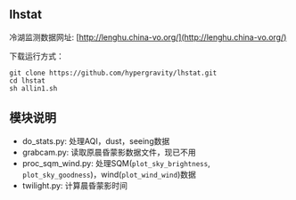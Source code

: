 ## lhstat

冷湖监测数据网址: [http://lenghu.china-vo.org/](http://lenghu.china-vo.org/)

下载运行方式：
```commandline
git clone https://github.com/hypergravity/lhstat.git
cd lhstat
sh allin1.sh
```

## 模块说明

- do_stats.py:  处理AQI，dust，seeing数据
- grabcam.py:  读取原晨昏蒙影数据文件，现已不用
- proc_sqm_wind.py: 处理SQM(`plot_sky_brightness`, `plot_sky_goodness`)，wind(`plot_wind_wind`)数据 
- twilight.py: 计算晨昏蒙影时间


